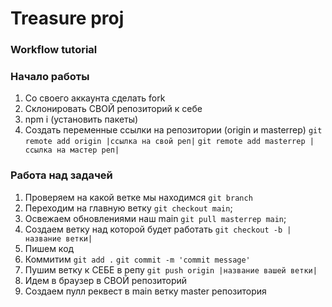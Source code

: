 # Treasure proj

### Workflow tutorial

### Начало работы
1. Cо своего аккаунта сделать fork
2. Склонировать СВОЙ репозиторий к себе
3. npm i (установить пакеты)
4. Создать переменные ссылки на репозитории (origin и masterrep) 
`git remote add origin |ссылка на свой реп|`
`git remote add masterrep |ссылка на мастер реп|`


### Работа над задачей

1. Проверяем на какой ветке мы находимся `git branch`
2. Переходим на главную ветку `git checkout main`;
3. Освежаем обновлениями наш main `git pull masterrep main`;
4. Создаем ветку над которой будет работать `git checkout -b |название ветки|`
5. Пишем код
6. Коммитим `git add .` `git commit -m 'commit message'`
7. Пушим ветку к СЕБЕ в репу `git push origin |название вашей ветки|`
8. Идем в браузер в СВОЙ репозиторий
9. Создаем пулл реквест в main ветку master репозитория



